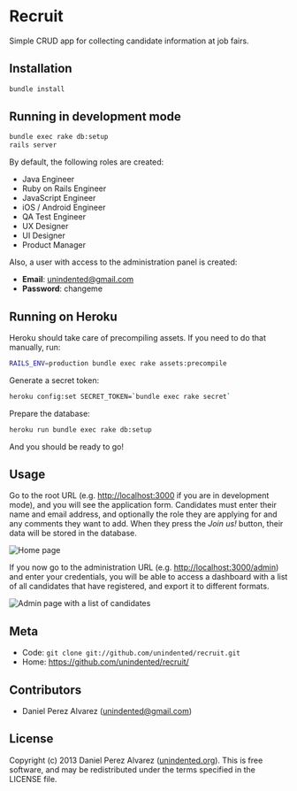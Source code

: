 # Recruit

Simple CRUD app for collecting candidate information at job fairs.


## Installation

```sh
bundle install
```


## Running in development mode

```sh
bundle exec rake db:setup
rails server
```

By default, the following roles are created:

* Java Engineer
* Ruby on Rails Engineer
* JavaScript Engineer
* iOS / Android Engineer
* QA Test Engineer
* UX Designer
* UI Designer
* Product Manager

Also, a user with access to the administration panel is created:

* **Email**: unindented@gmail.com
* **Password**: changeme


## Running on Heroku

Heroku should take care of precompiling assets. If you need to do that manually, run:

```sh
RAILS_ENV=production bundle exec rake assets:precompile
```

Generate a secret token:

```sh
heroku config:set SECRET_TOKEN=`bundle exec rake secret`
```

Prepare the database:

```sh
heroku run bundle exec rake db:setup
```

And you should be ready to go!


## Usage

Go to the root URL (e.g. <http://localhost:3000> if you are in development mode), and you will see the application form. Candidates must enter their name and email address, and optionally the role they are applying for and any comments they want to add. When they press the *Join us!* button, their data will be stored in the database.

![Home page](http://unindented.github.io/recruit/images/home.png)

If you now go to the administration URL (e.g. <http://localhost:3000/admin>) and enter your credentials, you will be able to access a dashboard with a list of all candidates that have registered, and export it to different formats.

![Admin page with a list of candidates](http://unindented.github.io/recruit/images/candidates.png)


## Meta

* Code: `git clone git://github.com/unindented/recruit.git`
* Home: <https://github.com/unindented/recruit/>


## Contributors

* Daniel Perez Alvarez ([unindented@gmail.com](mailto:unindented@gmail.com))


## License

Copyright (c) 2013 Daniel Perez Alvarez ([unindented.org](https://unindented.org/)). This is free software, and may be redistributed under the terms specified in the LICENSE file.
